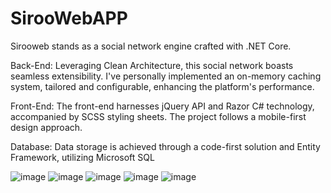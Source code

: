 # SirooWebAPP 
Sirooweb stands as a social network engine crafted with .NET Core.

Back-End:
Leveraging Clean Architecture, this social network boasts seamless extensibility. I've personally implemented an on-memory caching system, tailored and configurable, enhancing the platform's performance.

Front-End:
The front-end harnesses jQuery API and Razor C# technology, accompanied by SCSS styling sheets. The project follows a mobile-first design approach.

Database:
Data storage is achieved through a code-first solution and Entity Framework, utilizing Microsoft SQL

![image](https://github.com/user-attachments/assets/e691baa0-39ac-43fb-9c3d-3605eb4802b1)
![image](https://github.com/user-attachments/assets/49434eb1-c91d-4935-84f7-d5c911ebbe04)
![image](https://github.com/user-attachments/assets/f48dfbc6-8c97-4153-aed8-affcd90082ad)
![image](https://github.com/user-attachments/assets/29f727f8-9e04-464c-90b7-4aa38bbf6e3f)
![image](https://github.com/user-attachments/assets/ffa46858-e574-41a2-9888-4251d8a8b66c)



